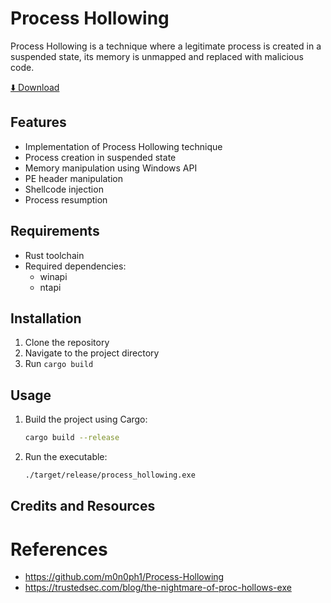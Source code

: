 # Process Hollowing

Process Hollowing is a technique where a legitimate process is created in a suspended state, its memory is unmapped and replaced with malicious code.

[⬇️ Download](https://download.5mukx.site/#/home?url=https://github.com/Whitecat18/Rust-for-Malware-Development/tree/main/Process/process_hollowing)

## Features

- Implementation of Process Hollowing technique
- Process creation in suspended state
- Memory manipulation using Windows API
- PE header manipulation
- Shellcode injection
- Process resumption

## Requirements

- Rust toolchain
- Required dependencies:
  - winapi
  - ntapi

## Installation

1. Clone the repository
2. Navigate to the project directory
3. Run `cargo build`

## Usage

1. Build the project using Cargo:
   ```bash
   cargo build --release
   ```

2. Run the executable:
   ```bash
   ./target/release/process_hollowing.exe
   ```

## Credits and Resources



# References

* https://github.com/m0n0ph1/Process-Hollowing
* https://trustedsec.com/blog/the-nightmare-of-proc-hollows-exe

#

[](https://twitter.com/5mukx)